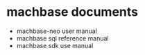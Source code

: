 # machbase documents

- machbase-neo user manual
- machbase sql reference manual
- machbase sdk use manual